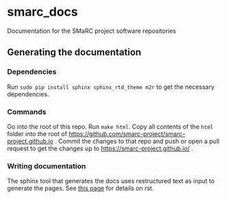# smarc_docs
Documentation for the SMaRC project software repositories

## Generating the documentation

### Dependencies

Run `sudo pip install sphinx sphinx_rtd_theme m2r` to get the necessary dependencies.

### Commands

Go into the root of this repo. Run `make html`. Copy all contents of the `html` folder into the root of https://github.com/smarc-project/smarc-project.github.io . Commit the changes to that repo and push or
open a pull request to get the changes up to https://smarc-project.github.io/ .

### Writing documentation

The sphinx tool that generates the docs uses restructured text as input to
generate the pages. See [this page](http://www.sphinx-doc.org/en/master/usage/restructuredtext/basics.html)
for details on rst.
